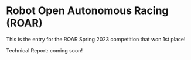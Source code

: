 # Robot Open Autonomous Racing (ROAR)

This is the entry for the ROAR Spring 2023 competition that won 1st place!

Technical Report: coming soon!

